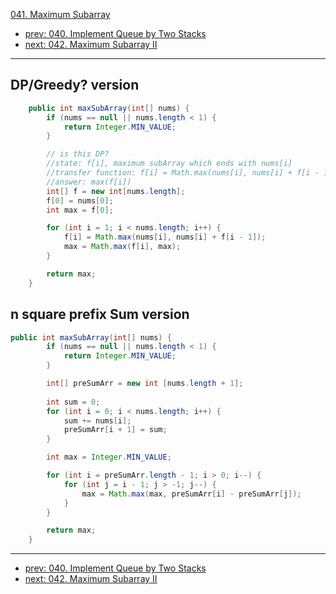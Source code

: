 [041. Maximum Subarray](http://www.lintcode.com/problem/maximum-subarray)

- [prev: 040. Implement Queue by Two Stacks](040-implement-queue-by-two-stacks.md)
- [next: 042. Maximum Subarray II](042-maximum-subarray-ii.md)

---

## DP/Greedy? version

```java
    public int maxSubArray(int[] nums) {
        if (nums == null || nums.length < 1) {
            return Integer.MIN_VALUE;
        }

        // is this DP?
        //state: f[i], maximum subArray which ends with nums[i]
        //transfer function: f[i] = Math.max(nums[i], nums[i] + f[i - 1])
        //answer: max(f[i])
        int[] f = new int[nums.length];
        f[0] = nums[0];
        int max = f[0];

        for (int i = 1; i < nums.length; i++) {
            f[i] = Math.max(nums[i], nums[i] + f[i - 1]);
            max = Math.max(f[i], max);
        }

        return max;
    }
```

## n square prefix Sum version

```java
public int maxSubArray(int[] nums) {
        if (nums == null || nums.length < 1) {
            return Integer.MIN_VALUE;
        }

        int[] preSumArr = new int [nums.length + 1];
        
        int sum = 0;
        for (int i = 0; i < nums.length; i++) {
            sum += nums[i];
            preSumArr[i + 1] = sum;
        }

        int max = Integer.MIN_VALUE;

        for (int i = preSumArr.length - 1; i > 0; i--) {
            for (int j = i - 1; j > -1; j--) {
                max = Math.max(max, preSumArr[i] - preSumArr[j]);
            }
        }

        return max;
    }
```

---

- [prev: 040. Implement Queue by Two Stacks](040-implement-queue-by-two-stacks.md)
- [next: 042. Maximum Subarray II](042-maximum-subarray-ii.md)
